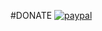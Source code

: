 #DONATE
[![paypal](https://www.paypalobjects.com/en_US/i/btn/btn_donateCC_LG.gif)](Oladipupo.Ogundie@gmail.com)
